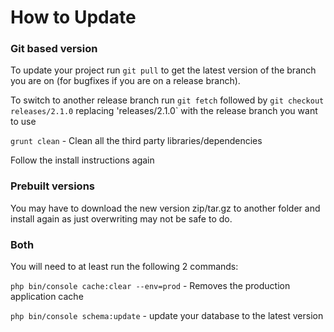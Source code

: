 How to Update
=============

### Git based version

To update your project run `git pull` to get the latest version of the branch you are on (for bugfixes if you are on a release branch).
 
To switch to another release branch run `git fetch` followed by `git checkout releases/2.1.0` replacing 'releases/2.1.0` with the release branch you want to use

`grunt clean` - Clean all the third party libraries/dependencies

Follow the install instructions again

### Prebuilt versions

You may have to download the new version zip/tar.gz to another folder and install again as just overwriting may not be safe to do.

### Both

You will need to at least run the following 2 commands: 

`php bin/console cache:clear --env=prod` - Removes the production application cache

`php bin/console schema:update` - update your database to the latest version